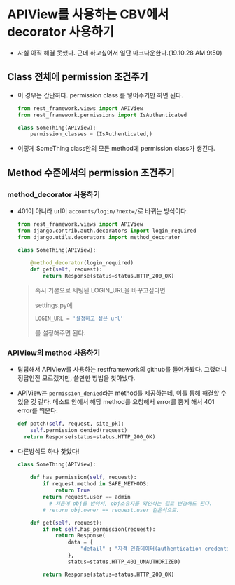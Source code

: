 # APIView를 사용하는 CBV에서 decorator 사용하기

- 사실 아직 해결 못했다. 근데 하고싶어서 일단 마크다운한다.(19.10.28 AM 9:50)

  

## Class 전체에 permission 조건주기

- 이 경우는 간단하다. permission class 를 넣어주기만 하면 된다.

  ```python
  from rest_framework.views import APIView
  from rest_framework.permissions import IsAuthenticated
  
  class SomeThing(APIView):
      permission_classes = (IsAuthenticated,)
  ```

- 이렇게  SomeThing class안의 모든 method에 permission class가 생긴다.



## Method 수준에서의 permission 조건주기

### method_decorator 사용하기

- 401이 아니라 url이 `accounts/login/?next=/`로 바뀌는 방식이다.

  ```python
  from rest_framework.views import APIView
  from django.contrib.auth.decorators import login_required
  from django.utils.decorators import method_decorator
  
  class SomeThing(APIView):
      
      @method_decorator(login_required)
      def get(self, request):
          return Response(status=status.HTTP_200_OK)
  ```

  > 혹시 기본으로 세팅된 LOGIN_URL을 바꾸고싶다면
  >
  > settings.py에
  >
  > ```python
  > LOGIN_URL = '설정하고 싶은 url'
  > ```
  >
  > 를 설정해주면 된다.



### APIView의 method 사용하기

- 답답해서 APIView를 사용하는 restframework의 github를 들어가봤다. 그랬더니 정답인진 모르겠지만, 쓸만한 방법을 찾아냈다.

- APIView는 `permission_denied`라는 method를 제공하는데,  이를 통해 해결할 수 있을 것 같다. 메소드 안에서 해당 method를 요청해서 error를 뿜게 해서 401 error를 띄운다.

  ```python
  def patch(self, request, site_pk):
      self.permission_denied(request)
  	return Response(status=status.HTTP_200_OK)
  ```

- 다른방식도 하나 찾았다!

  ```python
  class SomeThing(APIView):
      
      def has_permission(self, request):
          if request.method in SAFE_METHODS:
              return True
          return request.user == admin
        	# 처음에 obj를 받아서, obj소유자를 확인하는 걸로 변경해도 된다.
          # return obj.owner == request.user 같은식으로.
  
      def get(self, request):
          if not self.has_permission(request):
              return Response(
                  data = {
                      "detail" : "자격 인증데이터(authentication credentials)가 제공되지 않았습니다."
                  }, 
                  status=status.HTTP_401_UNAUTHORIZED)
  
          return Response(status=status.HTTP_200_OK)
  ```

  

